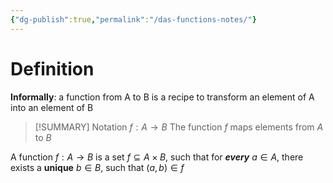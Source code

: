 ```yaml
---
{"dg-publish":true,"permalink":"/das-functions-notes/"}
---
```


# Definition
**Informally**: a function from A to B is a recipe to transform an element of A into an element of B

> [!SUMMARY] Notation
> $f:A \rightarrow B$ The function $f$ maps elements from $A$ to $B$

A function $f:A \rightarrow B$ is a set $f\subseteq A\times B$, such that for ***every*** $a \in A$, there exists a **unique** $b \in B$, such that $(a,b) \in f$